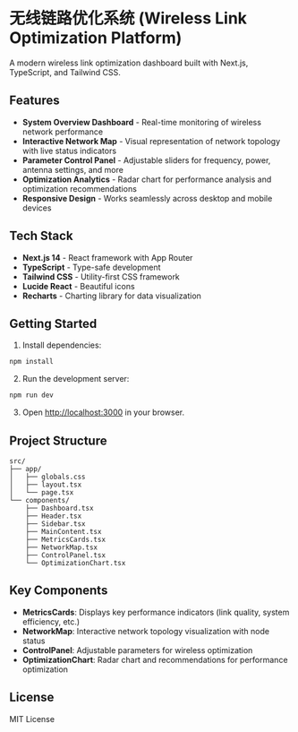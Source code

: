 # 无线链路优化系统 (Wireless Link Optimization Platform)

A modern wireless link optimization dashboard built with Next.js, TypeScript, and Tailwind CSS.

## Features

- **System Overview Dashboard** - Real-time monitoring of wireless network performance
- **Interactive Network Map** - Visual representation of network topology with live status indicators
- **Parameter Control Panel** - Adjustable sliders for frequency, power, antenna settings, and more
- **Optimization Analytics** - Radar chart for performance analysis and optimization recommendations
- **Responsive Design** - Works seamlessly across desktop and mobile devices

## Tech Stack

- **Next.js 14** - React framework with App Router
- **TypeScript** - Type-safe development
- **Tailwind CSS** - Utility-first CSS framework
- **Lucide React** - Beautiful icons
- **Recharts** - Charting library for data visualization

## Getting Started

1. Install dependencies:

```bash
npm install
```

2. Run the development server:

```bash
npm run dev
```

3. Open [http://localhost:3000](http://localhost:3000) in your browser.

## Project Structure

```
src/
├── app/
│   ├── globals.css
│   ├── layout.tsx
│   └── page.tsx
└── components/
    ├── Dashboard.tsx
    ├── Header.tsx
    ├── Sidebar.tsx
    ├── MainContent.tsx
    ├── MetricsCards.tsx
    ├── NetworkMap.tsx
    ├── ControlPanel.tsx
    └── OptimizationChart.tsx
```

## Key Components

- **MetricsCards**: Displays key performance indicators (link quality, system efficiency, etc.)
- **NetworkMap**: Interactive network topology visualization with node status
- **ControlPanel**: Adjustable parameters for wireless optimization
- **OptimizationChart**: Radar chart and recommendations for performance optimization

## License

MIT License
